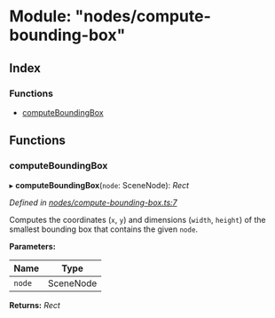 
# Module: "nodes/compute-bounding-box"

## Index

### Functions

* [computeBoundingBox](_nodes_compute_bounding_box_.md#computeboundingbox)

## Functions

###  computeBoundingBox

▸ **computeBoundingBox**(`node`: SceneNode): *Rect*

*Defined in [nodes/compute-bounding-box.ts:7](https://github.com/yuanqing/create-figma-plugin/blob/c1a9a79/packages/utilities/src/nodes/compute-bounding-box.ts#L7)*

Computes the coordinates (`x`, `y`) and dimensions (`width`, `height`) of
the smallest bounding box that contains the given `node`.

**Parameters:**

Name | Type |
------ | ------ |
`node` | SceneNode |

**Returns:** *Rect*
